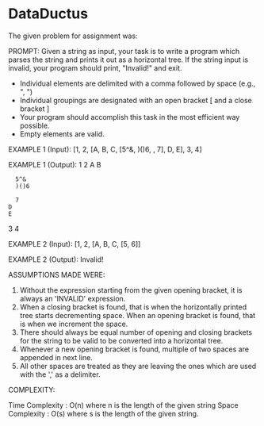 # DataDuctus

The given problem for assignment was: 

PROMPT:
  Given a string as input, your task is to write a program which parses the string and prints it out as a horizontal tree. If the string input is invalid, your program should print, "Invalid!" and exit.
  - Individual elements are delimited with a comma followed by space (e.g., ", ")
  - Individual groupings are designated with an open bracket [ and a close bracket ]
  - Your program should accomplish this task in the most efficient way possible.
  - Empty elements are valid.

  EXAMPLE 1 (Input):
  [1, 2, [A, B, C, [5^&, )()6, , 7], D, E], 3, 4]

  EXAMPLE 1 (Output):
  1
  2
    A
    B
    
      5^&
      )()6

      7
    D
    E
  3
  4

  EXAMPLE 2 (Input):
  [1, 2, [A, B, C, [5, 6]]

  EXAMPLE 2 (Output):
  Invalid!
  
  ASSUMPTIONS MADE WERE:
  
  1. Without the expression starting from the given opening bracket, it is always an 'INVALID' expression.
  2. When a closing bracket is found, that is when the horizontally printed tree starts decrementing space. When an opening 
     bracket is found, that is when we increment the space.
  3. There should always be equal number of opening and closing brackets for the string to be valid to be converted into a
     horizontal tree.
  4. Whenever a new opening bracket is found, multiple of two spaces are appended in next line.
  5. All other spaces are treated as they are leaving the ones which are used with the ',' as a delimiter.
  
  COMPLEXITY:
  
  Time Complexity : O(n) where n is the length of the given string
  Space Complexity : O(s) where s is the length of the given string.
